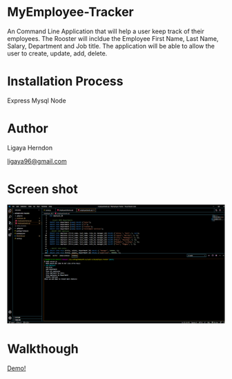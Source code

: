 # MyEmployee-Tracker
An Command Line Application that will help a user keep track of their employees. The Rooster will incldue the Employee First Name, Last Name, Salary, Department and Job title. The application will be able to allow the user to create, update, add, delete. 

# Installation Process
Express
Mysql
Node

# Author
Ligaya Herndon 

ligaya96@gmail.com

# Screen shot
<img src="employeetracker.png" alt="EmployeeScreenshot">

# Walkthough
 <a href="https://drive.google.com/file/d/11Vzri5Taink4VsbfjNllQPUqOAWE-rIp/view">Demo!</a> 

